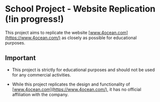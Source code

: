 # School Project - Website Replication (!in progress!)

This project aims to replicate the website [www.4ocean.com](https://www.4ocean.com/) as closely as possible for
educational purposes.

## Important

- This project is strictly for educational purposes and should not be used for any commercial activities.

- While this project replicates the design and functionality of [www.4ocean.com](https://www.4ocean.com/),
  it has no official affiliation with the company.
